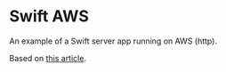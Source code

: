 # Swift AWS

An example of a Swift server app running on AWS (http). 

Based on [this article](https://fabianfett.dev/getting-started-with-swift-aws-lambda-runtime).

